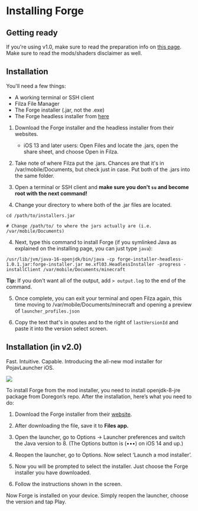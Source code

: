 # Installing Forge

## Getting ready

If you're using v1.0, make sure to read the preparation info on [this page](../switching-mc-versions). Make sure to read the mods/shaders disclaimer as well.

## Installation

You'll need a few things:

* A working terminal or SSH client
* Filza File Manager
* The Forge installer (.jar, not the .exe)
* The Forge headless installer from [here](https://github.com/xfl03/ForgeInstallerHeadless/releases/tag/1.0.1)

1. Download the Forge installer and the headless installer from their websites.
   - iOS 13 and later users: Open Files and locate the .jars, open the share sheet, and choose Open in Filza.
   
2. Take note of where Filza put the .jars. Chances are that it's in /var/mobile/Documents, but check just in case. Put both of the .jars into the same folder.

3. Open a terminal or SSH client and **make sure you don't `su` and become root with the next command!**

4. Change your directory to where both of the .jar files are located.

```
cd /path/to/installers.jar

# Change /path/to/ to where the jars actually are (i.e. /var/mobile/Documents)
```

4. Next, type this command to install Forge (if you symlinked Java as explained on the installing page, you can just type `java`):

```
/usr/lib/jvm/java-16-openjdk/bin/java -cp forge-installer-headless-1.0.1.jar:forge-installer.jar me.xfl03.HeadlessInstaller -progress -installClient /var/mobile/Documents/minecraft

```

**Tip:** If you don't want all of the output, add `> output.log` to the end of the command.

5. Once complete, you can exit your terminal and open Filza again, this time moving to /var/mobile/Documents/minecraft and opening a preview of `launcher_profiles.json`

6. Copy the text that's in qoutes and to the right of `lastVersionId` and paste it into the version select screen.

## Installation (in v2.0)

Fast. Intuitive. Capable. Introducing the all-new mod installer for PojavLauncher iOS.

![](https://cdn.discordapp.com/attachments/835802833878122577/906214156988993576/IMG_0277.jpg)

To install Forge from the mod installer, you need to install openjdk-8-jre package from Doregon’s repo. After the installation, here’s what you need to do:

1. Download the Forge installer from their [website](https://files.minecraftforge.net/).

2. After downloading the file, save it to **Files app.** 

3. Open the launcher, go to Options -> Launcher preferences and switch the Java version to 8. (The Options button is (•••) on iOS 14 and up.)

4. Reopen the launcher, go to Options. Now select ‘Launch a mod installer’.

5. Now you will be prompted to select the installer. Just choose the Forge installer you have downloaded.

6. Follow the instructions shown in the screen.

Now Forge is installed on your device. Simply reopen the launcher, choose the version and tap Play.

